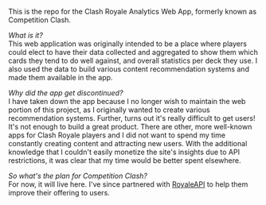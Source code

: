 This is the repo for the Clash Royale Analytics Web App, formerly known as Competition Clash.  
  
*What is it?*  
This web application was originally intended to be a place where players could elect to have their data collected and aggregated to show them which cards they tend to do well against, and overall statistics per deck they use. I also used the data to build various content recommendation systems and made them available in the app.  
  
*Why did the app get discontinued?*  
I have taken down the app because I no longer wish to maintain the web portion of this project, as I originally wanted to create various recommendation systems. Further, turns out it's really difficult to get users! It's not enough to build a great product. There are other, more well-known apps for Clash Royale players and I did not want to spend my time constantly creating content and attracting new users. With the additional knowledge that I couldn't easily monetize the site's insights due to API restrictions, it was clear that my time would be better spent elsewhere.  
 
*So what's the plan for Competition Clash?*  
For now, it will live here. I've since partnered with [RoyaleAPI](https://royaleapi.com/) to help them improve their offering to users.

